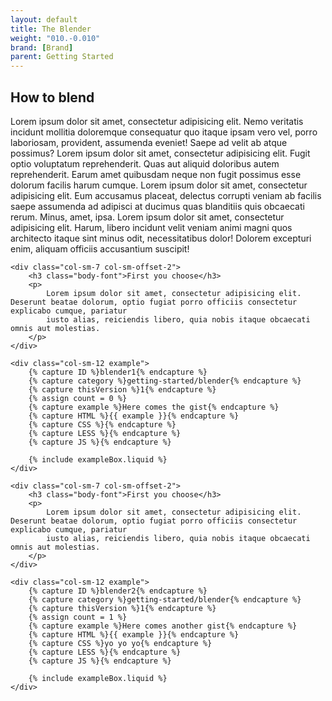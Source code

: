 ```yaml
---
layout: default
title: The Blender
weight: "010.-0.010"
brand: [Brand]
parent: Getting Started
---
```


<div class="row">
	<div class="col-sm-10 col-sm-offset-1">
		<h2 class="body-font">How to blend</h2>
		<p class="lead">
			Lorem ipsum dolor sit amet, consectetur adipisicing elit. Nemo veritatis incidunt mollitia doloremque consequatur quo itaque ipsam vero vel, porro
			laboriosam, provident, assumenda eveniet! Saepe ad velit ab atque possimus? Lorem ipsum dolor sit amet, consectetur adipisicing elit. Fugit optio
			voluptatum reprehenderit. Quas aut aliquid doloribus autem reprehenderit. Earum amet quibusdam neque non fugit possimus esse dolorum facilis harum cumque.
			Lorem ipsum dolor sit amet, consectetur adipisicing elit. Eum accusamus placeat, delectus corrupti veniam ab facilis saepe assumenda ad adipisci at
			ducimus quas blanditiis quis obcaecati rerum. Minus, amet, ipsa. Lorem ipsum dolor sit amet, consectetur adipisicing elit. Harum, libero incidunt velit
			veniam animi magni quos architecto itaque sint minus odit, necessitatibus dolor! Dolorem excepturi enim, aliquam officiis accusantium suscipit!
		</p>
	</div>

	<div class="col-sm-7 col-sm-offset-2">
		<h3 class="body-font">First you choose</h3>
		<p>
			Lorem ipsum dolor sit amet, consectetur adipisicing elit. Deserunt beatae dolorum, optio fugiat porro officiis consectetur explicabo cumque, pariatur
			iusto alias, reiciendis libero, quia nobis itaque obcaecati omnis aut molestias.
		</p>
	</div>

	<div class="col-sm-12 example">
		{% capture ID %}blender1{% endcapture %}
		{% capture category %}getting-started/blender{% endcapture %}
		{% capture thisVersion %}1{% endcapture %}
		{% assign count = 0 %}
		{% capture example %}Here comes the gist{% endcapture %}
		{% capture HTML %}{{ example }}{% endcapture %}
		{% capture CSS %}{% endcapture %}
		{% capture LESS %}{% endcapture %}
		{% capture JS %}{% endcapture %}

		{% include exampleBox.liquid %}
	</div>

	<div class="col-sm-7 col-sm-offset-2">
		<h3 class="body-font">First you choose</h3>
		<p>
			Lorem ipsum dolor sit amet, consectetur adipisicing elit. Deserunt beatae dolorum, optio fugiat porro officiis consectetur explicabo cumque, pariatur
			iusto alias, reiciendis libero, quia nobis itaque obcaecati omnis aut molestias.
		</p>
	</div>

	<div class="col-sm-12 example">
		{% capture ID %}blender2{% endcapture %}
		{% capture category %}getting-started/blender{% endcapture %}
		{% capture thisVersion %}1{% endcapture %}
		{% assign count = 1 %}
		{% capture example %}Here comes another gist{% endcapture %}
		{% capture HTML %}{{ example }}{% endcapture %}
		{% capture CSS %}yo yo yo{% endcapture %}
		{% capture LESS %}{% endcapture %}
		{% capture JS %}{% endcapture %}

		{% include exampleBox.liquid %}
	</div>
</div>